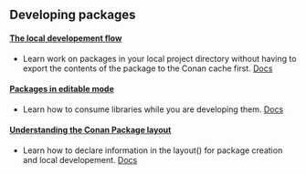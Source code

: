 ## Developing packages

#### [The local developement flow](local_package_development_flow/)

- Learn work on packages in your local project directory without having to export the
contents of the package to the Conan cache first.
[Docs](https://docs.conan.io/2/tutorial/developing_packages/local_package_development_flow.html)

#### [Packages in editable mode](editable_packages/)

- Learn how to consume libraries while you are developing them. [Docs](https://docs.conan.io/2/tutorial/developing_packages/editable_packages.html)

#### [Understanding the Conan Package layout](package_layout/)

- Learn how to declare information in the layout() for package creation and local developement. [Docs](https://docs.conan.io/2/tutorial/developing_packages/package_layout.html)
